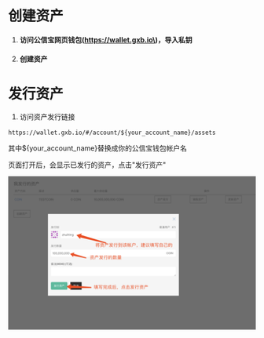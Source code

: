 # 创建资产

1. #### 访问公信宝网页钱包\(https://wallet.gxb.io\)，导入私钥
2. #### 创建资产

# 发行资产

1. 访问资产发行链接

```
https://wallet.gxb.io/#/account/${your_account_name}/assets
```

其中${your\_account\_name}替换成你的公信宝钱包帐户名

页面打开后，会显示已发行的资产，点击"发行资产"

![](/assets/import.png)

